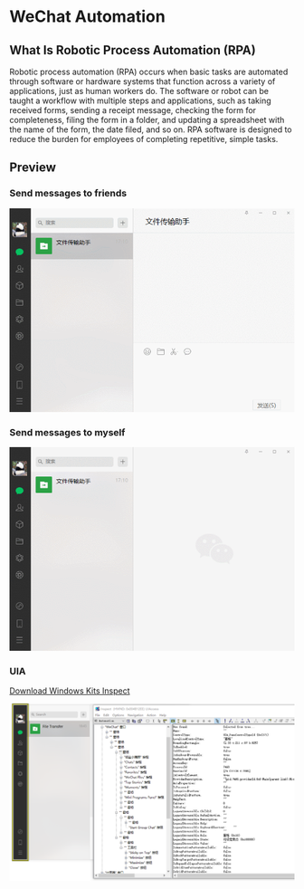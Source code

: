 # WeChat Automation

## What Is Robotic Process Automation (RPA)

Robotic process automation (RPA) occurs when basic tasks are automated through software or hardware systems that
function across a variety of applications, just as human workers do. The software or robot can be taught a workflow with
multiple steps and applications, such as taking received forms, sending a receipt message, checking the form for
completeness, filing the form in a folder, and updating a spreadsheet with the name of the form, the date filed, and so
on. RPA software is designed to reduce the burden for employees of completing repetitive, simple tasks.

## Preview

### Send messages to friends

![send_to_friends](docs/send_to_friends.gif)

### Send messages to myself

![send_to_myself](docs/send_to_myself.gif)

### UIA

[Download Windows Kits Inspect](https://github.com/yihleego/Windows-Kits)

![uia](docs/uia.png)


